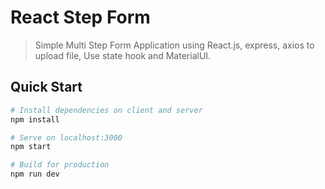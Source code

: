 # React Step Form

> Simple Multi Step Form Application using React.js, express, axios to upload file, Use state hook and MaterialUI.

## Quick Start

```bash
# Install dependencies on client and server
npm install

# Serve on localhost:3000
npm start

# Build for production
npm run dev
```

